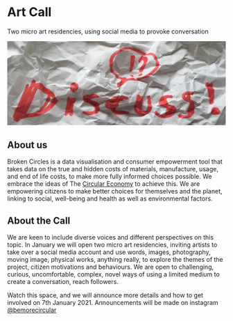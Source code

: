 # Art Call

Two micro art residencies, using social media to provoke conversation

![the word Discuss on crumpled paper](/images/discuss.png)

## About us
Broken Circles is a data visualisation and consumer empowerment tool that takes data on the true and hidden costs of materials, manufacture, usage, and end of life costs, to make more fully informed choices possible. We embrace the ideas of The [Circular Economy](https://www.ellenmacarthurfoundation.org/explore/the-circular-economy-in-detail) to achieve this. We are empowering citizens to make better choices for themselves and the planet, linking to social, well-being and health as well as environmental factors. 

## About the Call
We are keen to include diverse voices and different perspectives on this topic. In January we will open two micro art residencies, inviting artists to take over a social media account and use words, images, photography, moving image, physical works, anything really, to explore the themes of the project, citizen motivations and behaviours.
We are open to challenging, curious, uncomfortable, complex, novel ways of using a limited medium to create a conversation, reach followers.

Watch this space, and we will announce more details and how to get involved on 7th January 2021.
Announcements will be made on instagram [@bemorecircular](https://www.instagram.com/bemorecircular/)
